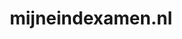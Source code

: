---
layout: post
title:  "mijneindexamen.nl"
internal_url:  "/data/mijneindexamen.nl.html"
categories: dutchgov
---